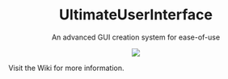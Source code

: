 <div align="center">
  <h1>UltimateUserInterface</h1>
  <p>An advanced GUI creation system for ease-of-use</p>
  
[![](https://jitpack.io/v/IIStarZ4/UltimateUserInterface.svg)](https://jitpack.io/#IIStarZ4/UltimateUserInterface)
  
</div>

Visit the Wiki for more information.

